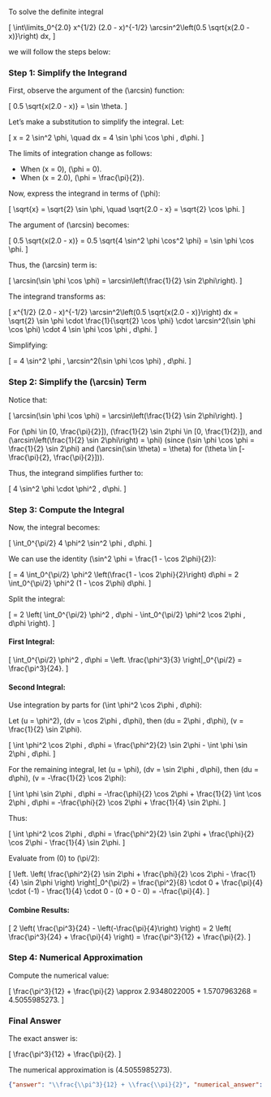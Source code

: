 To solve the definite integral 

\[
\int\limits_0^{2.0} x^{1/2} (2.0 - x)^{-1/2} \arcsin^2\left(0.5 \sqrt{x(2.0 - x)}\right) dx,
\]

we will follow the steps below:

### Step 1: Simplify the Integrand
First, observe the argument of the \(\arcsin\) function:

\[
0.5 \sqrt{x(2.0 - x)} = \sin \theta.
\]

Let’s make a substitution to simplify the integral. Let:

\[
x = 2 \sin^2 \phi, \quad dx = 4 \sin \phi \cos \phi \, d\phi.
\]

The limits of integration change as follows:
- When \(x = 0\), \(\phi = 0\).
- When \(x = 2.0\), \(\phi = \frac{\pi}{2}\).

Now, express the integrand in terms of \(\phi\):

\[
\sqrt{x} = \sqrt{2} \sin \phi, \quad \sqrt{2.0 - x} = \sqrt{2} \cos \phi.
\]

The argument of \(\arcsin\) becomes:

\[
0.5 \sqrt{x(2.0 - x)} = 0.5 \sqrt{4 \sin^2 \phi \cos^2 \phi} = \sin \phi \cos \phi.
\]

Thus, the \(\arcsin\) term is:

\[
\arcsin(\sin \phi \cos \phi) = \arcsin\left(\frac{1}{2} \sin 2\phi\right).
\]

The integrand transforms as:

\[
x^{1/2} (2.0 - x)^{-1/2} \arcsin^2\left(0.5 \sqrt{x(2.0 - x)}\right) dx = \sqrt{2} \sin \phi \cdot \frac{1}{\sqrt{2} \cos \phi} \cdot \arcsin^2(\sin \phi \cos \phi) \cdot 4 \sin \phi \cos \phi \, d\phi.
\]

Simplifying:

\[
= 4 \sin^2 \phi \, \arcsin^2(\sin \phi \cos \phi) \, d\phi.
\]

### Step 2: Simplify the \(\arcsin\) Term
Notice that:

\[
\arcsin(\sin \phi \cos \phi) = \arcsin\left(\frac{1}{2} \sin 2\phi\right).
\]

For \(\phi \in [0, \frac{\pi}{2}]\), \(\frac{1}{2} \sin 2\phi \in [0, \frac{1}{2}]\), and \(\arcsin\left(\frac{1}{2} \sin 2\phi\right) = \phi\) (since \(\sin \phi \cos \phi = \frac{1}{2} \sin 2\phi\) and \(\arcsin(\sin \theta) = \theta\) for \(\theta \in [-\frac{\pi}{2}, \frac{\pi}{2}]\)).

Thus, the integrand simplifies further to:

\[
4 \sin^2 \phi \cdot \phi^2 \, d\phi.
\]

### Step 3: Compute the Integral
Now, the integral becomes:

\[
\int_0^{\pi/2} 4 \phi^2 \sin^2 \phi \, d\phi.
\]

We can use the identity \(\sin^2 \phi = \frac{1 - \cos 2\phi}{2}\):

\[
= 4 \int_0^{\pi/2} \phi^2 \left(\frac{1 - \cos 2\phi}{2}\right) d\phi = 2 \int_0^{\pi/2} \phi^2 (1 - \cos 2\phi) d\phi.
\]

Split the integral:

\[
= 2 \left( \int_0^{\pi/2} \phi^2 \, d\phi - \int_0^{\pi/2} \phi^2 \cos 2\phi \, d\phi \right).
\]

#### First Integral:
\[
\int_0^{\pi/2} \phi^2 \, d\phi = \left. \frac{\phi^3}{3} \right|_0^{\pi/2} = \frac{\pi^3}{24}.
\]

#### Second Integral:
Use integration by parts for \(\int \phi^2 \cos 2\phi \, d\phi\):

Let \(u = \phi^2\), \(dv = \cos 2\phi \, d\phi\), then \(du = 2\phi \, d\phi\), \(v = \frac{1}{2} \sin 2\phi\).

\[
\int \phi^2 \cos 2\phi \, d\phi = \frac{\phi^2}{2} \sin 2\phi - \int \phi \sin 2\phi \, d\phi.
\]

For the remaining integral, let \(u = \phi\), \(dv = \sin 2\phi \, d\phi\), then \(du = d\phi\), \(v = -\frac{1}{2} \cos 2\phi\):

\[
\int \phi \sin 2\phi \, d\phi = -\frac{\phi}{2} \cos 2\phi + \frac{1}{2} \int \cos 2\phi \, d\phi = -\frac{\phi}{2} \cos 2\phi + \frac{1}{4} \sin 2\phi.
\]

Thus:

\[
\int \phi^2 \cos 2\phi \, d\phi = \frac{\phi^2}{2} \sin 2\phi + \frac{\phi}{2} \cos 2\phi - \frac{1}{4} \sin 2\phi.
\]

Evaluate from \(0\) to \(\pi/2\):

\[
\left. \left( \frac{\phi^2}{2} \sin 2\phi + \frac{\phi}{2} \cos 2\phi - \frac{1}{4} \sin 2\phi \right) \right|_0^{\pi/2} = \frac{\pi^2}{8} \cdot 0 + \frac{\pi}{4} \cdot (-1) - \frac{1}{4} \cdot 0 - (0 + 0 - 0) = -\frac{\pi}{4}.
\]

#### Combine Results:
\[
2 \left( \frac{\pi^3}{24} - \left(-\frac{\pi}{4}\right) \right) = 2 \left( \frac{\pi^3}{24} + \frac{\pi}{4} \right) = \frac{\pi^3}{12} + \frac{\pi}{2}.
\]

### Step 4: Numerical Approximation
Compute the numerical value:

\[
\frac{\pi^3}{12} + \frac{\pi}{2} \approx 2.9348022005 + 1.5707963268 = 4.5055985273.
\]

### Final Answer
The exact answer is:

\[
\frac{\pi^3}{12} + \frac{\pi}{2}.
\]

The numerical approximation is \(4.5055985273\).

```json
{"answer": "\\frac{\\pi^3}{12} + \\frac{\\pi}{2}", "numerical_answer": "4.5055985273"}
```
